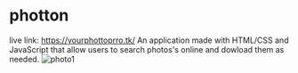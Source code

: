 # photton
live link: https://yourphottoprro.tk/
An application made with HTML/CSS and JavaScript that allow users to search photos's online and dowload them as needed. 
![photo1](https://user-images.githubusercontent.com/83102811/183741178-d8624ee1-1320-4aba-9c1e-f491ecd382c1.png)
